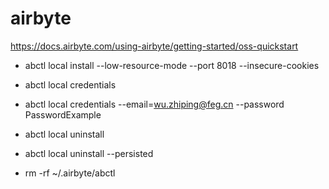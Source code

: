 # airbyte
https://docs.airbyte.com/using-airbyte/getting-started/oss-quickstart

* abctl local install --low-resource-mode --port 8018 --insecure-cookies
* abctl local credentials
* abctl local credentials --email=wu.zhiping@feg.cn --password PasswordExample


* abctl local uninstall
* abctl local uninstall --persisted
* rm -rf ~/.airbyte/abctl
